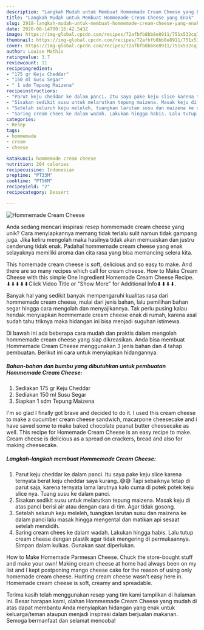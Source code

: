 ```yaml
---
description: "Langkah Mudah untuk Membuat Hommemade Cream Cheese yang Enak"
title: "Langkah Mudah untuk Membuat Hommemade Cream Cheese yang Enak"
slug: 2918-langkah-mudah-untuk-membuat-hommemade-cream-cheese-yang-enak
date: 2020-08-14T00:16:42.543Z
image: https://img-global.cpcdn.com/recipes/72afbfb8bb8e8911/751x532cq70/hommemade-cream-cheese-foto-resep-utama.jpg
thumbnail: https://img-global.cpcdn.com/recipes/72afbfb8bb8e8911/751x532cq70/hommemade-cream-cheese-foto-resep-utama.jpg
cover: https://img-global.cpcdn.com/recipes/72afbfb8bb8e8911/751x532cq70/hommemade-cream-cheese-foto-resep-utama.jpg
author: Louise Mathis
ratingvalue: 3.7
reviewcount: 11
recipeingredient:
- "175 gr Keju Cheddar"
- "150 ml Susu Segar"
- " 1 sdm Tepung Maizena"
recipeinstructions:
- "Parut keju cheddar ke dalam panci. Itu saya pake keju slice karena ternyata berat keju cheddar saya kurang..😅😅 Tapi sebaiknya tetap di parut saja, karena ternyata lama larutnya kalo cuma di potek potek keju slice nya. Tuang susu ke dalam panci."
- "Sisakan sedikit susu untuk melarutkan tepung maizena. Masak keju di atas panci berisi air atau dengan cara di tim. Agar tidak gosong."
- "Setelah seluruh keju meleleh, tuangkan larutan susu dan maizena ke dalam panci lalu masak hingga mengental dan matikan api sesaat setelah mendidih."
- "Saring cream chees ke dalam wadah. Lakukan hingga habis. Lalu tutup cream cheese dengan plastik agar tidak mengering di permukaannya. Simpan dalam kulkas. Gunakan saat diperlukan."
categories:
- Resep
tags:
- hommemade
- cream
- cheese

katakunci: hommemade cream cheese 
nutrition: 204 calories
recipecuisine: Indonesian
preptime: "PT33M"
cooktime: "PT56M"
recipeyield: "2"
recipecategory: Dessert

---
```



![Hommemade Cream Cheese](https://img-global.cpcdn.com/recipes/72afbfb8bb8e8911/751x532cq70/hommemade-cream-cheese-foto-resep-utama.jpg)

Anda sedang mencari inspirasi resep hommemade cream cheese yang unik? Cara menyiapkannya memang tidak terlalu sulit namun tidak gampang juga. Jika keliru mengolah maka hasilnya tidak akan memuaskan dan justru cenderung tidak enak. Padahal hommemade cream cheese yang enak selayaknya memiliki aroma dan cita rasa yang bisa memancing selera kita.

This homemade cream cheese is soft, delicious and so easy to make. And there are so many recipes which call for cream cheese. How to Make Cream Cheese with this simple One Ingredient Homemade Cream Cheese Recipe. ⬇⬇⬇⬇⬇Click Video Title or &#34;Show More&#34; for Additional Info⬇⬇⬇⬇.

Banyak hal yang sedikit banyak mempengaruhi kualitas rasa dari hommemade cream cheese, mulai dari jenis bahan, lalu pemilihan bahan segar hingga cara mengolah dan menyajikannya. Tak perlu pusing kalau hendak menyiapkan hommemade cream cheese enak di rumah, karena asal sudah tahu triknya maka hidangan ini bisa menjadi suguhan istimewa.


Di bawah ini ada beberapa cara mudah dan praktis dalam mengolah hommemade cream cheese yang siap dikreasikan. Anda bisa membuat Hommemade Cream Cheese menggunakan 3 jenis bahan dan 4 tahap pembuatan. Berikut ini cara untuk menyiapkan hidangannya.

<!--inarticleads1-->

##### Bahan-bahan dan bumbu yang dibutuhkan untuk pembuatan Hommemade Cream Cheese:

1. Sediakan 175 gr Keju Cheddar
1. Sediakan 150 ml Susu Segar
1. Siapkan  1 sdm Tepung Maizena


I&#39;m so glad I finally got brave and decided to do it. I used this cream cheese to make a cucumber cream cheese sandwich, macarpone cheesecake and i have saved some to make baked chocolate peanut butter cheesecake as well. This recipe for Homemade Cream Cheese is an easy recipe to make. Cream cheese is delicious as a spread on crackers, bread and also for making cheesecake. 

<!--inarticleads2-->

##### Langkah-langkah membuat Hommemade Cream Cheese:

1. Parut keju cheddar ke dalam panci. Itu saya pake keju slice karena ternyata berat keju cheddar saya kurang..😅😅 Tapi sebaiknya tetap di parut saja, karena ternyata lama larutnya kalo cuma di potek potek keju slice nya. Tuang susu ke dalam panci.
1. Sisakan sedikit susu untuk melarutkan tepung maizena. Masak keju di atas panci berisi air atau dengan cara di tim. Agar tidak gosong.
1. Setelah seluruh keju meleleh, tuangkan larutan susu dan maizena ke dalam panci lalu masak hingga mengental dan matikan api sesaat setelah mendidih.
1. Saring cream chees ke dalam wadah. Lakukan hingga habis. Lalu tutup cream cheese dengan plastik agar tidak mengering di permukaannya. Simpan dalam kulkas. Gunakan saat diperlukan.


How to Make Homemade Parmesan Cheese. Chuck the store-bought stuff and make your own! Making cream cheese at home had always been on my list and I kept postponing mango cheese cake for the reason of using only homemade cream cheese. Hunting cream cheese wasn&#39;t easy here in. Homemade cream cheese is soft, creamy and spreadable. 

Terima kasih telah menggunakan resep yang tim kami tampilkan di halaman ini. Besar harapan kami, olahan Hommemade Cream Cheese yang mudah di atas dapat membantu Anda menyiapkan hidangan yang enak untuk keluarga/teman ataupun menjadi inspirasi dalam berjualan makanan. Semoga bermanfaat dan selamat mencoba!
